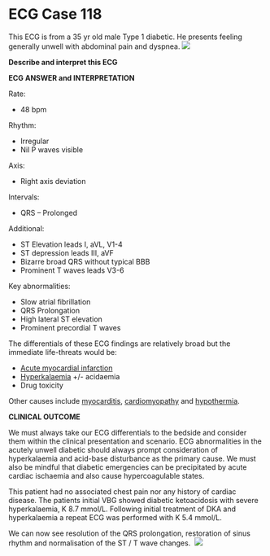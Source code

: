 # ECG Case 118


This ECG is from a 35 yr old male Type 1 diabetic. He presents feeling generally unwell with abdominal pain and dyspnea.
![](https://litfl.com/wp-content/uploads/2019/06/ECG-Case-118a-LITFL-Top-100-EKG.jpg)



**Describe and interpret this ECG** 

**ECG ANSWER and INTERPRETATION** 


Rate:

- 48 bpm


Rhythm:

- Irregular
- Nil P waves visible


Axis:

- Right axis deviation


Intervals:

- QRS – Prolonged


Additional:

- ST Elevation leads I, aVL, V1-4
- ST depression leads III, aVF
- Bizarre broad QRS without typical BBB
- Prominent T waves leads V3-6


Key abnormalities:

- Slow atrial fibrillation
- QRS Prolongation
- High lateral ST elevation
- Prominent precordial T waves


The differentials of these ECG findings are relatively broad but the immediate life-threats would be:

- [Acute myocardial infarction](https://litfl.com/anterior-myocardial-infarction-ecg-library/)
- [Hyperkalaemia](https://litfl.com/hyperkalaemia-ecg-library/) +/- acidaemia
- Drug toxicity


Other causes include [myocarditis](https://litfl.com/myocarditis-ecg-library/), [cardiomyopathy](https://litfl.com/hypertrophic-cardiomyopathy-hcm-ecg-library/) and [hypothermia](https://litfl.com/hypothermia-ecg-library/).

**CLINICAL OUTCOME** 


We must always take our ECG differentials to the bedside and consider them within the clinical presentation and scenario. ECG abnormalities in the acutely unwell diabetic should always prompt consideration of hyperkalaemia and acid-base disturbance as the primary cause. We must also be mindful that diabetic emergencies can be precipitated by acute cardiac ischaemia and also cause hypercoagulable states.


This patient had no associated chest pain nor any history of cardiac disease. The patients initial VBG showed diabetic ketoacidosis with severe hyperkalaemia, K 8.7 mmol/L. Following initial treatment of DKA and hyperkalaemia a repeat ECG was performed with K 5.4 mmol/L.


We can now see resolution of the QRS prolongation, restoration of sinus rhythm and normalisation of the ST / T wave changes. 
![](https://litfl.com/wp-content/uploads/2019/06/ECG-Case-118b-LITFL-Top-100-EKG.jpg)

